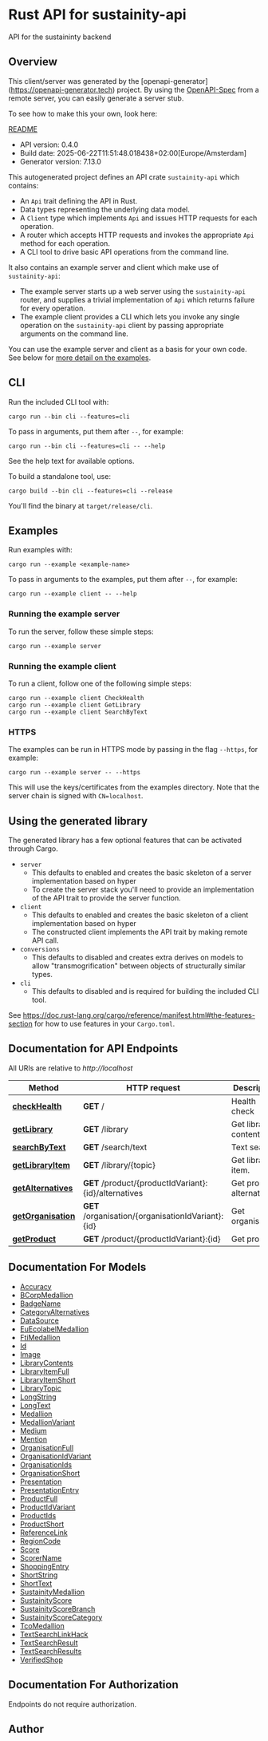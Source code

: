 # Rust API for sustainity-api

API for the sustaininty backend


## Overview

This client/server was generated by the [openapi-generator]
(https://openapi-generator.tech) project.  By using the
[OpenAPI-Spec](https://github.com/OAI/OpenAPI-Specification) from a remote
server, you can easily generate a server stub.

To see how to make this your own, look here:

[README]((https://openapi-generator.tech))

- API version: 0.4.0
- Build date: 2025-06-22T11:51:48.018438+02:00[Europe/Amsterdam]
- Generator version: 7.13.0



This autogenerated project defines an API crate `sustainity-api` which contains:
* An `Api` trait defining the API in Rust.
* Data types representing the underlying data model.
* A `Client` type which implements `Api` and issues HTTP requests for each operation.
* A router which accepts HTTP requests and invokes the appropriate `Api` method for each operation.
* A CLI tool to drive basic API operations from the command line.

It also contains an example server and client which make use of `sustainity-api`:

* The example server starts up a web server using the `sustainity-api`
    router, and supplies a trivial implementation of `Api` which returns failure
    for every operation.
* The example client provides a CLI which lets you invoke
    any single operation on the `sustainity-api` client by passing appropriate
    arguments on the command line.

You can use the example server and client as a basis for your own code.
See below for [more detail on the examples](#using-the-generated-library).

## CLI

Run the included CLI tool with:

```
cargo run --bin cli --features=cli
```

To pass in arguments, put them after `--`, for example:

```
cargo run --bin cli --features=cli -- --help
```

See the help text for available options.

To build a standalone tool, use:

```
cargo build --bin cli --features=cli --release
```

You'll find the binary at `target/release/cli`.

## Examples

Run examples with:

```
cargo run --example <example-name>
```

To pass in arguments to the examples, put them after `--`, for example:

```
cargo run --example client -- --help
```

### Running the example server
To run the server, follow these simple steps:

```
cargo run --example server
```

### Running the example client
To run a client, follow one of the following simple steps:

```
cargo run --example client CheckHealth
cargo run --example client GetLibrary
cargo run --example client SearchByText
```

### HTTPS
The examples can be run in HTTPS mode by passing in the flag `--https`, for example:

```
cargo run --example server -- --https
```

This will use the keys/certificates from the examples directory. Note that the
server chain is signed with `CN=localhost`.

## Using the generated library

The generated library has a few optional features that can be activated through Cargo.

* `server`
    * This defaults to enabled and creates the basic skeleton of a server implementation based on hyper
    * To create the server stack you'll need to provide an implementation of the API trait to provide the server function.
* `client`
    * This defaults to enabled and creates the basic skeleton of a client implementation based on hyper
    * The constructed client implements the API trait by making remote API call.
* `conversions`
    * This defaults to disabled and creates extra derives on models to allow "transmogrification" between objects of structurally similar types.
* `cli`
    * This defaults to disabled and is required for building the included CLI tool.

See https://doc.rust-lang.org/cargo/reference/manifest.html#the-features-section for how to use features in your `Cargo.toml`.

## Documentation for API Endpoints

All URIs are relative to *http://localhost*

Method | HTTP request | Description
------------- | ------------- | -------------
[**checkHealth**](docs/default_api.md#checkHealth) | **GET** / | Health check
[**getLibrary**](docs/default_api.md#getLibrary) | **GET** /library | Get library contents.
[**searchByText**](docs/default_api.md#searchByText) | **GET** /search/text | Text search.
[**getLibraryItem**](docs/default_api.md#getLibraryItem) | **GET** /library/{topic} | Get library item.
[**getAlternatives**](docs/default_api.md#getAlternatives) | **GET** /product/{productIdVariant}:{id}/alternatives | Get product alternatives.
[**getOrganisation**](docs/default_api.md#getOrganisation) | **GET** /organisation/{organisationIdVariant}:{id} | Get organisation.
[**getProduct**](docs/default_api.md#getProduct) | **GET** /product/{productIdVariant}:{id} | Get product.


## Documentation For Models

 - [Accuracy](docs/Accuracy.md)
 - [BCorpMedallion](docs/BCorpMedallion.md)
 - [BadgeName](docs/BadgeName.md)
 - [CategoryAlternatives](docs/CategoryAlternatives.md)
 - [DataSource](docs/DataSource.md)
 - [EuEcolabelMedallion](docs/EuEcolabelMedallion.md)
 - [FtiMedallion](docs/FtiMedallion.md)
 - [Id](docs/Id.md)
 - [Image](docs/Image.md)
 - [LibraryContents](docs/LibraryContents.md)
 - [LibraryItemFull](docs/LibraryItemFull.md)
 - [LibraryItemShort](docs/LibraryItemShort.md)
 - [LibraryTopic](docs/LibraryTopic.md)
 - [LongString](docs/LongString.md)
 - [LongText](docs/LongText.md)
 - [Medallion](docs/Medallion.md)
 - [MedallionVariant](docs/MedallionVariant.md)
 - [Medium](docs/Medium.md)
 - [Mention](docs/Mention.md)
 - [OrganisationFull](docs/OrganisationFull.md)
 - [OrganisationIdVariant](docs/OrganisationIdVariant.md)
 - [OrganisationIds](docs/OrganisationIds.md)
 - [OrganisationShort](docs/OrganisationShort.md)
 - [Presentation](docs/Presentation.md)
 - [PresentationEntry](docs/PresentationEntry.md)
 - [ProductFull](docs/ProductFull.md)
 - [ProductIdVariant](docs/ProductIdVariant.md)
 - [ProductIds](docs/ProductIds.md)
 - [ProductShort](docs/ProductShort.md)
 - [ReferenceLink](docs/ReferenceLink.md)
 - [RegionCode](docs/RegionCode.md)
 - [Score](docs/Score.md)
 - [ScorerName](docs/ScorerName.md)
 - [ShoppingEntry](docs/ShoppingEntry.md)
 - [ShortString](docs/ShortString.md)
 - [ShortText](docs/ShortText.md)
 - [SustainityMedallion](docs/SustainityMedallion.md)
 - [SustainityScore](docs/SustainityScore.md)
 - [SustainityScoreBranch](docs/SustainityScoreBranch.md)
 - [SustainityScoreCategory](docs/SustainityScoreCategory.md)
 - [TcoMedallion](docs/TcoMedallion.md)
 - [TextSearchLinkHack](docs/TextSearchLinkHack.md)
 - [TextSearchResult](docs/TextSearchResult.md)
 - [TextSearchResults](docs/TextSearchResults.md)
 - [VerifiedShop](docs/VerifiedShop.md)


## Documentation For Authorization
Endpoints do not require authorization.


## Author



